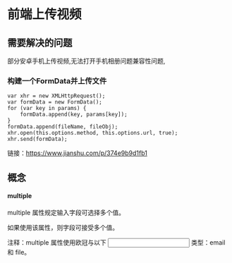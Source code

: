 # 前端上传视频

## 需要解决的问题

部分安卓手机上传视频,无法打开手机相册问题兼容性问题,


### 构建一个FormData并上传文件
```
var xhr = new XMLHttpRequest();
var formData = new FormData();
for (var key in params) {    
    formData.append(key, params[key]);
}
formData.append(fileName, fileObj);
xhr.open(this.options.method, this.options.url, true);
xhr.send(formData);
```
链接：https://www.jianshu.com/p/374e9b9d1fb1

## 概念
#### multiple
multiple 属性规定输入字段可选择多个值。

如果使用该属性，则字段可接受多个值。

注释：multiple 属性使用欧冠与以下 <input> 类型：email 和 file。
